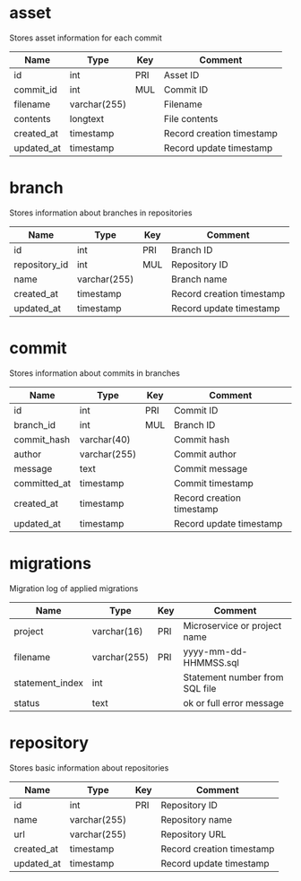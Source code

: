# asset

Stores asset information for each commit

| Name       | Type         | Key | Comment                   |
|------------|--------------|-----|---------------------------|
| id         | int          | PRI | Asset ID                  |
| commit_id  | int          | MUL | Commit ID                 |
| filename   | varchar(255) |     | Filename                  |
| contents   | longtext     |     | File contents             |
| created_at | timestamp    |     | Record creation timestamp |
| updated_at | timestamp    |     | Record update timestamp   |

# branch

Stores information about branches in repositories

| Name          | Type         | Key | Comment                   |
|---------------|--------------|-----|---------------------------|
| id            | int          | PRI | Branch ID                 |
| repository_id | int          | MUL | Repository ID             |
| name          | varchar(255) |     | Branch name               |
| created_at    | timestamp    |     | Record creation timestamp |
| updated_at    | timestamp    |     | Record update timestamp   |

# commit

Stores information about commits in branches

| Name         | Type         | Key | Comment                   |
|--------------|--------------|-----|---------------------------|
| id           | int          | PRI | Commit ID                 |
| branch_id    | int          | MUL | Branch ID                 |
| commit_hash  | varchar(40)  |     | Commit hash               |
| author       | varchar(255) |     | Commit author             |
| message      | text         |     | Commit message            |
| committed_at | timestamp    |     | Commit timestamp          |
| created_at   | timestamp    |     | Record creation timestamp |
| updated_at   | timestamp    |     | Record update timestamp   |

# migrations

Migration log of applied migrations

| Name            | Type         | Key | Comment                        |
|-----------------|--------------|-----|--------------------------------|
| project         | varchar(16)  | PRI | Microservice or project name   |
| filename        | varchar(255) | PRI | yyyy-mm-dd-HHMMSS.sql          |
| statement_index | int          |     | Statement number from SQL file |
| status          | text         |     | ok or full error message       |

# repository

Stores basic information about repositories

| Name       | Type         | Key | Comment                   |
|------------|--------------|-----|---------------------------|
| id         | int          | PRI | Repository ID             |
| name       | varchar(255) |     | Repository name           |
| url        | varchar(255) |     | Repository URL            |
| created_at | timestamp    |     | Record creation timestamp |
| updated_at | timestamp    |     | Record update timestamp   |
